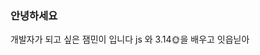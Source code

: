 ### 안녕하세요
개발자가 되고 싶은 잼민이 입니다
js 와 3.14🌞을 배우고 잇읍닏아
<!--
**link123e/link123e** is a ✨ _special_ ✨ repository because its `README.md` (this file) appears on your GitHub profile.

Here are some ideas to get you started:

- 🔭 I’m currently working on ...
- 🌱 I’m currently learning ...
- 👯 I’m looking to collaborate on ...
- 🤔 I’m looking for help with ...
- 💬 Ask me about ...
- 📫 How to reach me: ...
- 😄 Pronouns: ...
- ⚡ Fun fact: ...
-->
